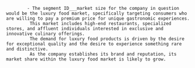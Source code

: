 			- The segment ID___market size for the company in question would be the luxury food market, specifically targeting consumers who are willing to pay a premium price for unique gastronomic experiences.
			 This market includes high-end restaurants, specialized stores, and affluent individuals interested in exclusive and innovative culinary offerings.
			 The demand for luxury food products is driven by the desire for exceptional quality and the desire to experience something rare and distinctive.
			 As the company establishes its brand and reputation, its market share within the luxury food market is likely to grow.


